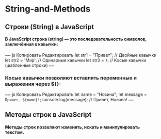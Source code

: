 # String-and-Methods
## Строки (String) в JavaScript
#### В JavaScript строка (string) — это последовательность символов, заключённая в кавычки:
~~
js
Копировать
Редактировать
let str1 = "Привет";  // Двойные кавычки
let str2 = 'Мир';     // Одинарные кавычки
let str3 = `!`;       // Косые кавычки (шаблонные строки)
~~
### Косые кавычки позволяют вставлять переменные и выражения через ${}:
~~
js
Копировать
Редактировать
let name = "Нозина";
let message = `Привет, ${name}!`;
console.log(message); // Привет, Нозина!
~~
## Методы строк в JavaScript
#### Методы строк позволяют изменять, искать и манипулировать текстом.
